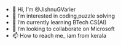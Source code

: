 - 👋 Hi, I’m @JishnuGVarier
- 👀 I’m interested in coding,puzzle solving
- 🌱 I’m currently learning BTech CS(AI)
- 💞️ I’m looking to collaborate on Microsoft
- 📫 How to reach me_ iam from kerala

<!---
JishnuGVarier/JishnuGVarier is a ✨ special ✨ repository because its `README.md` (this file) appears on your GitHub profile.
You can click the Preview link to take a look at your changes.
--->
